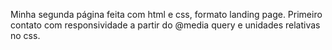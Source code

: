 Minha segunda página feita com html e css, formato landing page. Primeiro contato com responsividade a partir do @media query e unidades relativas no css.




